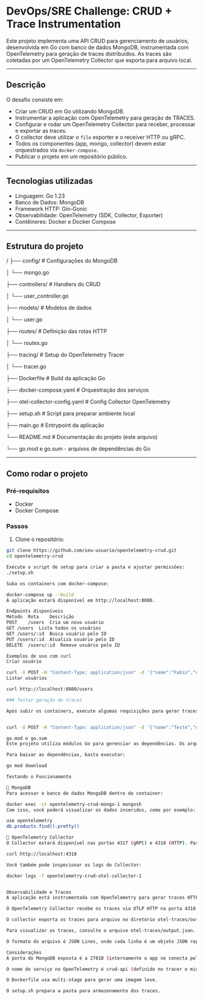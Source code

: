 # DevOps/SRE Challenge: CRUD + Trace Instrumentation

Este projeto implementa uma API CRUD para gerenciamento de usuários, desenvolvida em Go com banco de dados MongoDB, instrumentada com OpenTelemetry para geração de traces distribuídos. As traces são coletadas por um OpenTelemetry Collector que exporta para arquivo local.

---

## Descrição

O desafio consiste em:

- Criar um CRUD em Go utilizando MongoDB.
- Instrumentar a aplicação com OpenTelemetry para geração de TRACES.
- Configurar e rodar um OpenTelemetry Collector para receber, processar e exportar as traces.
- O collector deve utilizar o `file` exporter e o receiver HTTP ou gRPC.
- Todos os componentes (app, mongo, collector) devem estar orquestrados via `docker-compose`.
- Publicar o projeto em um repositório público.

---

## Tecnologias utilizadas

- Linguagem: Go 1.23
- Banco de Dados: MongoDB
- Framework HTTP: Gin-Gonic
- Observabilidade: OpenTelemetry (SDK, Collector, Exporter)
- Contêineres: Docker e Docker Compose

---

## Estrutura do projeto

/
├── config/ # Configurações do MongoDB

│ └── mongo.go

├── controllers/ # Handlers do CRUD

│ └── user_controller.go

├── models/ # Modelos de dados

│ └── user.go

├── routes/ # Definição das rotas HTTP

│ └── routes.go

├── tracing/ # Setup do OpenTelemetry Tracer

│ └── tracer.go

├── Dockerfile # Build da aplicação Go

├── docker-compose.yaml # Orquestração dos serviços

├── otel-collector-config.yaml # Config Collector OpenTelemetry

├── setup.sh # Script para preparar ambiente local

├── main.go # Entrypoint da aplicação

└── README.md # Documentação do projeto (este arquivo)

└── go.mod e go.sum - arquivos de dependências do Go



---

## Como rodar o projeto

### Pré-requisitos

- Docker
- Docker Compose

### Passos

1. Clone o repositório:

```bash
git clone https://github.com/seu-usuario/opentelemetry-crud.git
cd opentelemetry-crud

Execute o script de setup para criar a pasta e ajustar permissões:
./setup.sh

Suba os containers com docker-compose:

docker-compose up --build
A aplicação estará disponível em http://localhost:8080.

Endpoints disponíveis
Método	Rota	Descrição
POST	/users	Cria um novo usuário
GET	/users	Lista todos os usuários
GET	/users/:id	Busca usuário pelo ID
PUT	/users/:id	Atualiza usuário pelo ID
DELETE	/users/:id	Remove usuário pelo ID

Exemplos de uso com curl
Criar usuário

curl -X POST -H "Content-Type: application/json" -d '{"name":"Fabio","email":"fabio@example.com"}' http://localhost:8080/users
Listar usuários

curl http://localhost:8080/users

### Testar geração de traces

Após subir os containers, execute algumas requisições para gerar traces, por exemplo:


curl -X POST -H "Content-Type: application/json" -d '{"name":"Teste","email":"teste@exemplo.com"}' http://localhost:8080/users

go.mod e go.sum
Este projeto utiliza módulos Go para gerenciar as dependências. Os arquivos go.mod e go.sum estão na raiz do projeto.

Para baixar as dependências, basta executar:

go mod download

Testando o Funcionamento

🔹 MongoDB
Para acessar o banco de dados MongoDB dentro do container:

docker exec -it opentelemetry-crud-mongo-1 mongosh
Com isso, você poderá visualizar os dados inseridos, como por exemplo:

use opentelemetry
db.products.find().pretty()

🔹 OpenTelemetry Collector
O Collector estará disponível nas portas 4317 (gRPC) e 4318 (HTTP). Para verificar se ele está recebendo traces corretamente, acesse o endpoint de status via HTTP:

curl http://localhost:4318

Você também pode inspecionar os logs do Collector:

docker logs -f opentelemetry-crud-otel-collector-1


Observabilidade e Traces
A aplicação está instrumentada com OpenTelemetry para gerar traces HTTP e custom spans.

O OpenTelemetry Collector recebe os traces via OTLP HTTP na porta 4318.

O collector exporta os traces para arquivo no diretório otel-traces/output.json (mapear este volume para fora do container).

Para visualizar as traces, consulte o arquivo otel-traces/output.json.

O formato do arquivo é JSON Lines, onde cada linha é um objeto JSON representando um batch de spans.

Considerações
A porta do MongoDB exposta é a 27018 (internamente o app se conecta pelo nome do serviço mongo na porta 27017).

O nome do serviço no OpenTelemetry é crud-api (definido no tracer e middleware).

O Dockerfile usa multi-stage para gerar uma imagem leve.

O setup.sh prepara a pasta para armazenamento dos traces.
